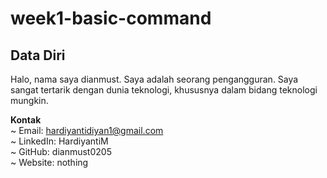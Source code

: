 # week1-basic-command


## Data Diri
Halo, nama saya dianmust. Saya adalah seorang pengangguran. Saya sangat tertarik dengan dunia teknologi, khususnya dalam bidang teknologi mungkin.

**Kontak**\
~ Email: hardiyantidiyan1@gmail.com\
~ LinkedIn: HardiyantiM\
~ GitHub: dianmust0205\
~ Website: nothing
